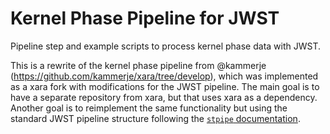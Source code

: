 # Kernel Phase Pipeline for JWST

Pipeline step and example scripts to process kernel phase data with JWST.

This is a rewrite of the kernel phase pipeline from @kammerje
(https://github.com/kammerje/xara/tree/develop), which was implemented as a xara
fork with modifications for the JWST pipeline. The main goal is to have a
separate repository from xara, but that uses xara as a dependency. Another goal
is to reimplement the same functionality but using the standard JWST pipeline
structure following the [`stpipe`
documentation](https://jwst-pipeline.readthedocs.io/en/latest/jwst/stpipe/devel_step.html).
